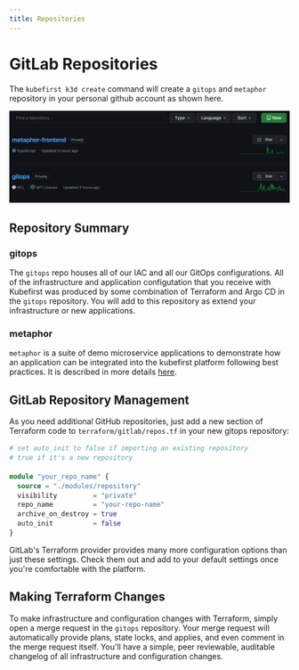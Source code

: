 ```yaml
---
title: Repositories
---
```


# GitLab Repositories

The `kubefirst k3d create` command will create a `gitops` and `metaphor` repository in your personal github account as shown here.

![GitLab repositories](../../../img/kubefirst/local/repos-list.png)

## Repository Summary

### gitops

The `gitops` repo houses all of our IAC and all our GitOps configurations. All of the infrastructure and application configutation that you receive with Kubefirst was produced by some combination of Terraform and Argo CD in the `gitops` repository. You will add to this repository as extend your infrastructure or new applications.

### metaphor

`metaphor` is a suite of demo microservice applications to demonstrate how an application can be integrated into the kubefirst platform following best practices. It is described in more details [here](../../../explore/metaphor.md).

## GitLab Repository Management

As you need additional GitHub repositories, just add a new section of Terraform code to `terraform/gitlab/repos.tf` in your new gitops repository:

```terraform
# set auto_init to false if importing an existing repository
# true if it's a new repository

module "your_repo_name" {
  source = "./modules/repository"
  visibility         = "private"
  repo_name          = "your-repo-name"
  archive_on_destroy = true
  auto_init          = false
}
```

GitLab's Terraform provider provides many more configuration options than just these settings. Check them out and add to your default settings once you're comfortable with the platform.

## Making Terraform Changes

To make infrastructure and configuration changes with Terraform, simply open a merge request in the `gitops` repository. Your merge request will automatically provide plans, state locks, and applies, and even comment in the merge request itself. You'll have a simple, peer reviewable, auditable changelog of all infrastructure and configuration changes.

<!-- TODO: 2.0 - need atlantis pull request gitlab image -->
<!-- ![Atlantis Example on GitLab](../../../img/kubefirst/local/atlantis.png) -->
